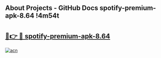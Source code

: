 ## About Projects - GitHub Docs spotify-premium-apk-8.64 !4m54t

# <h2><a href="https://andorid.site?title=spotify-premium-apk-8.64&ref=19M">🔗👉 🔴 spotify-premium-apk-8.64</a></h2>

[![acn](https://github.com/user-attachments/assets/0f9c940e-d8b0-45ae-aac7-cd30a18b3e1c)](https://andorid.site?title=spotify-premium-apk-8.64&ref=19M)
